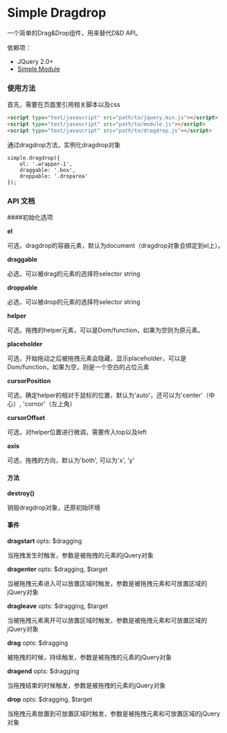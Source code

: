 # Simple Dragdrop

一个简单的Drag&Drop组件，用来替代D&D API。

依赖项：

- JQuery 2.0+
- [Simple Module](https://github.com/mycolorway/simple-module)

### 使用方法
首先，需要在页面里引用相关脚本以及css

```html
<script type="text/javascript" src="path/to/jquery.min.js"></script>
<script type="text/javascript" src="path/to/module.js"></script>
<script type="text/javascript" src="path/to/dragdrop.js"></script>

```

通过dragdrop方法，实例化dragdrop对象

```
simple.dragdrop({
    el: '.wrapper-1',
    draggable: '.box',
    droppable: '.droparea'
});

```

### API 文档

####初始化选项

__el__

可选，dragdrop的容器元素，默认为document（dragdrop对象会绑定到el上）。

__draggable__

必选，可以被drag的元素的选择符selector string

__droppable__

必选，可以被drop的元素的选择符selector string

__helper__

可选，拖拽的helper元素，可以是Dom/function，如果为空则为原元素。

__placeholder__

可选，开始拖动之后被拖拽元素会隐藏，显示placeholder，可以是Dom/function，如果为空，则是一个空白的占位元素

__cursorPosition__

可选，确定helper的相对于鼠标的位置，默认为'auto'，还可以为'center'（中心）, 'cornor'（左上角）

__cursorOffset__

可选，对helper位置进行微调，需要传入top以及left

__axis__

可选，拖拽的方向，默认为'both', 可以为'x', 'y'

#### 方法

__destroy()__

销毁dragdrop对象，还原初始环境

#### 事件

__dragstart__ opts: $dragging

当拖拽发生时触发，参数是被拖拽的元素的jQuery对象

__dragenter__ opts: $dragging, $target

当被拖拽元素进入可以放置区域时触发，参数是被拖拽元素和可放置区域的jQuery对象

__dragleave__ opts: $dragging, $target

当被拖拽元素离开可以放置区域时触发，参数是被拖拽元素和可放置区域的jQuery对象

__drag__ opts: $dragging

被拖拽的时候，持续触发，参数是被拖拽的元素的jQuery对象

__dragend__ opts: $dragging

当拖拽结束的时候触发，参数是被拖拽的元素的jQuery对象

__drop__ opts: $dragging, $target

当拖拽元素放置到可放置区域时触发，参数是被拖拽元素和可放置区域的jQuery对象